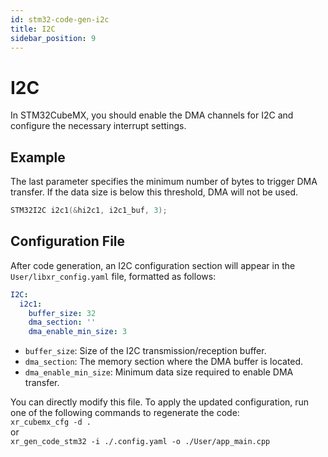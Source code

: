 ```yaml
---
id: stm32-code-gen-i2c
title: I2C
sidebar_position: 9
---
```


# I2C

In STM32CubeMX, you should enable the DMA channels for I2C and configure the necessary interrupt settings.

## Example

The last parameter specifies the minimum number of bytes to trigger DMA transfer. If the data size is below this threshold, DMA will not be used.

```cpp
STM32I2C i2c1(&hi2c1, i2c1_buf, 3);
```

## Configuration File

After code generation, an I2C configuration section will appear in the `User/libxr_config.yaml` file, formatted as follows:

```yaml
I2C:
  i2c1:
    buffer_size: 32
    dma_section: ''
    dma_enable_min_size: 3
```

- `buffer_size`: Size of the I2C transmission/reception buffer.  
- `dma_section`: The memory section where the DMA buffer is located.
- `dma_enable_min_size`: Minimum data size required to enable DMA transfer.

You can directly modify this file. To apply the updated configuration, run one of the following commands to regenerate the code:  
`xr_cubemx_cfg -d .`  
or  
`xr_gen_code_stm32 -i ./.config.yaml -o ./User/app_main.cpp`
